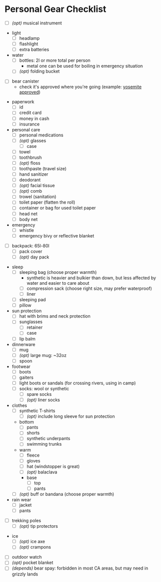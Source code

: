 # Personal Gear Checklist

- [ ] _(opt)_ musical instrument
- light
  - [ ] headlamp
  - [ ] flashlight
  - [ ] extra batteries
- water
  - [ ] bottles: 2l or more total per person
    - metal one can be used for boiling in emergency situation
  - [ ] _(opt)_ folding bucket
- [ ] bear canister
  - check it's approved where you're going (example: [yosemite approved](https://www.nps.gov/yose/planyourvisit/containers.htm))
- paperwork
  - [ ] id
  - [ ] credit card
  - [ ] money in cash
  - [ ] insurance
- personal care
  - [ ] personal medications
  - [ ] _(opt)_ glasses
    - [ ] case
  - [ ] towel
  - [ ] toothbrush
  - [ ] _(opt)_ floss
  - [ ] toothpaste (travel size)
  - [ ] hand sanitizer
  - [ ] deodorant
  - [ ] _(opt)_ facial tissue
  - [ ] _(opt)_ comb
  - [ ] trowel (sanitation)
  - [ ] toilet paper (flatten the roll)
  - [ ] container or bag for used toilet paper
  - [ ] head net
  - [ ] body net
- emergency
  - [ ] whistle
  - [ ] emergency bivy or reflective blanket
- [ ] backpack: 65l-80l
  - [ ] pack cover
  - [ ] _(opt)_ day pack
- sleep
  - [ ] sleeping bag (choose proper warmth)
    - synthetic is heavier and bulkier than down, but less affected by water and easier to care about
    - [ ] compression sack (choose right size, may prefer waterproof)
    - [ ] liner
  - [ ] sleeping pad
  - [ ] pillow
- sun protection
  - [ ] hat with brims and neck protection
  - [ ] sunglasses
    - [ ] retainer
    - [ ] case
  - [ ] lip balm
- dinnerware
  - [ ] mug
  - [ ] _(opt)_ large mug: ~32oz
  - [ ] spoon
- footwear
  - [ ] boots
  - [ ] gaiters
  - [ ] light boots or sandals (for crossing rivers, using in camp)
  - [ ] socks: wool or synthetic
    - [ ] spare socks
    - [ ] _(opt)_ liner socks
- clothes
  - [ ] synthetic T-shirts
      - [ ] _(opt)_ include long sleeve for sun protection
  - bottom
    - [ ] pants
    - [ ] shorts
    - [ ] synthetic underpants
    - [ ] swimming trunks
  - warm
    - [ ] fleece
    - [ ] gloves
    - [ ] hat (windstopper is great)
    - [ ] _(opt)_ balaclava
    - base
      - [ ] top
      - [ ] pants
  - [ ] _(opt)_ buff or bandana (choose proper warmth)
- rain wear
  - [ ] jacket
  - [ ] pants
- [ ] trekking poles
  - [ ] _(opt)_ tip protectors
- ice
  - [ ] _(opt)_ ice axe
  - [ ] _(opt)_ crampons
- [ ] outdoor watch
- [ ] _(opt)_ pocket blanket
- [ ] _(depends)_ bear spay: forbidden in most CA areas, but may need in grizzly lands
